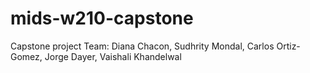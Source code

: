 # mids-w210-capstone
Capstone project Team: Diana Chacon, Sudhrity Mondal, Carlos Ortiz-Gomez, Jorge Dayer, Vaishali Khandelwal
